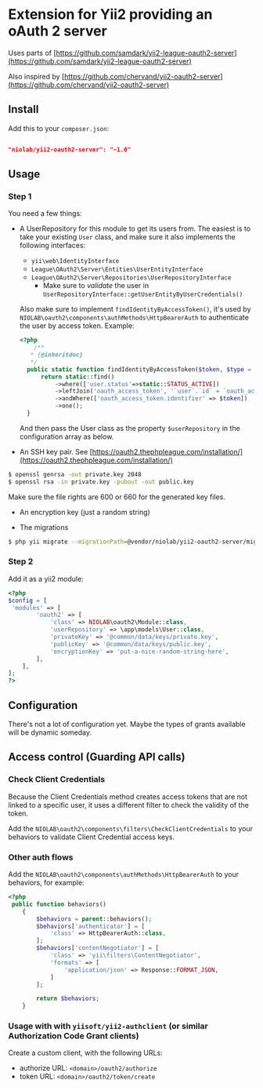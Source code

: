 Extension for Yii2 providing an oAuth 2 server
================================

Uses parts of [https://github.com/samdark/yii2-league-oauth2-server](https://github.com/samdark/yii2-league-oauth2-server)

Also inspired by [https://github.com/chervand/yii2-oauth2-server](https://github.com/chervand/yii2-oauth2-server)

## Install
Add this to your `composer.json`:
```json

"niolab/yii2-oauth2-server": "~1.0"

```

## Usage

### Step 1
You need a few things:

- A UserRepository for this module to get its users from. The easiest is to take your existing `User` class, and make sure it also implements the following interfaces:
  - `yii\web\IdentityInterface`
  - `League\OAuth2\Server\Entities\UserEntityInterface`
  - `League\OAuth2\Server\Repositories\UserRepositoryInterface`
      - Make sure to *validate* the user in `UserRepositoryInterface::getUserEntityByUserCredentials()`
      
  Also make sure to implement `findIdentityByAccessToken()`, it's used by `NIOLAB\oauth2\components\authMethods\HttpBearerAuth` to authenticate the user by access token. Example:
  ```php
  <?php
      /**
     * {@inheritdoc}
     */
    public static function findIdentityByAccessToken($token, $type = null) {
        return static::find()
            ->where(['user.status'=>static::STATUS_ACTIVE])
            ->leftJoin('oauth_access_token', '`user`.`id` = `oauth_access_token`.`user_id`')
            ->andWhere(['oauth_access_token.identifier' => $token])
            ->one();
    }
  ```
  
  And then pass the User class as the property `$userRepository` in the configuration array as below.

- An SSH key pair. See [https://oauth2.thephpleague.com/installation/](https://oauth2.thephpleague.com/installation/)

```bash
$ openssl genrsa -out private.key 2048
$ openssl rsa -in private.key -pubout -out public.key
```

Make sure the file rights are 600 or 660 for the generated key files.

- An encryption key (just a random string)

- The migrations

```bash
$ php yii migrate --migrationPath=@vendor/niolab/yii2-oauth2-server/migrations
```

### Step 2
Add it as a yii2 module:
```php
<?php
$config = [
 'modules' => [
        'oauth2' => [
            'class' => NIOLAB\oauth2\Module::class,
            'userRepository' => \app\models\User::class,
            'privateKey' => '@common/data/keys/private.key',
            'publicKey' => '@common/data/keys/public.key',
            'encryptionKey' => 'put-a-nice-random-string-here',
        ],
    ],
];
?>
```

## Configuration
There's not a lot of configuration yet. Maybe the types of grants available will be dynamic someday.


## Access control (Guarding API calls)


### Check Client Credentials
Because the Client Credentials method creates access tokens that are not linked to a specific user, it uses a different filter to check the validity of the token.

Add the `NIOLAB\oauth2\components\filters\CheckClientCredentials`  to your behaviors to validate Client Credential access keys.

### Other auth flows
Add the `NIOLAB\oauth2\components\authMethods\HttpBearerAuth`  to your behaviors, for example:
```php
<?php
 public function behaviors()
    {
        $behaviors = parent::behaviors();
        $behaviors['authenticator'] = [
            'class' => HttpBearerAuth::class,
        ];
        $behaviors['contentNegotiator'] = [
            'class' => 'yii\filters\ContentNegotiator',
            'formats' => [
                'application/json' => Response::FORMAT_JSON,
            ]
        ];

        return $behaviors;
    }
```

### Usage with with `yiisoft/yii2-authclient` (or similar Authorization Code Grant clients)

Create a custom client, with the following URLs:
- authorize URL: `<domain>/oauth2/authorize`
- token URL: `<domain>/oauth2/token/create`
